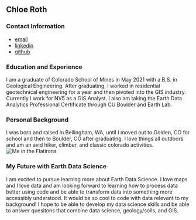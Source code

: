 ## Chloe Roth 
### Contact Information
* [email](chloeroth1@icloud.com)
* [linkedin](https://www.linkedin.com/in/chloe-roth-534831204/)
* [github](https://github.com/chloeroth22)
### Education and Experience  
I am a graduate of Colorado School of Mines in May 2021 with a B.S. in Geological Engineering. After graduating, I worked in residential geotechnical engineering for a year and then pivoted into the GIS industry. Currently I work for NV5 as a GIS Analyst. I also am taking the Earth Data Analytics Professional Certificate through CU Boulder and Earth Lab. 
### Personal Background
I was born and raised in Bellingham, WA, until I moved out to Golden, CO for school and then to Boulder, CO after graduating. I love things all outdoors and am an avid hiker, climber, and classic colorado activities.
![Me in the Flatirons](img/ChloeInFlatirons.jpeg)
### My Future with Earth Data Science
I am excited to pursue learning more about Earth Data Science. I love maps and I love data and am looking forward to learning how to process data better using code and be able to transform data into something more accessibly understood. It would be so cool to code with data relevant to my background! I hope to be able to develop my data science skills and be able to answer quesitons that combine data science, geology/soils, and GIS. 
